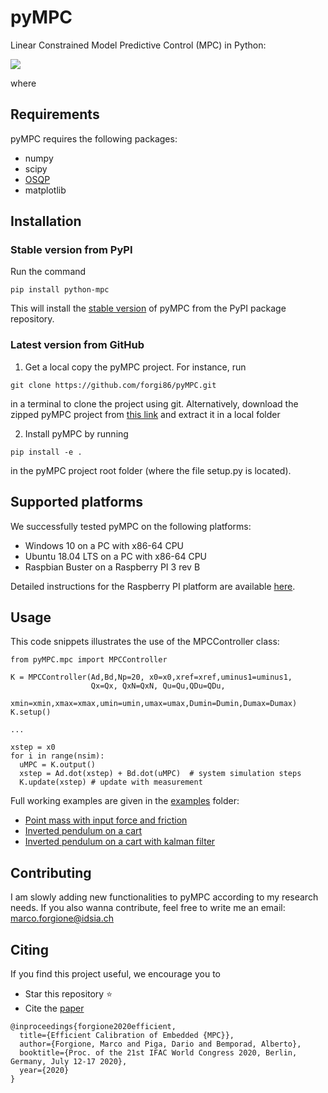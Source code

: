 # pyMPC

Linear Constrained Model Predictive Control (MPC) in Python:

<img src="http://www.marcoforgione.it/pyMPC/img/pyMPC_formula_1.png"></img>

where 
<img src="http://www.marcoforgione.it/pyMPC/img/pyMPC_formula_2.png" height="14"></img>
## Requirements

pyMPC requires the following packages:
* numpy
* scipy
* [OSQP](https://osqp.org/)
* matplotlib

## Installation

### Stable version from PyPI

Run the command 

```
pip install python-mpc
```
This will install the [stable version](https://pypi.org/project/python-mpc/0.1.1/) of pyMPC from the PyPI package repository.

### Latest version from GitHub
1. Get a local copy the pyMPC project. For instance, run 
```
git clone https://github.com/forgi86/pyMPC.git
```
in a terminal to clone the project using git. Alternatively, download the zipped pyMPC project from [this link](https://github.com/forgi86/pyMPC/zipball/master) and extract it in a local folder

2. Install pyMPC by running
```
pip install -e .
```
in the pyMPC project root folder (where the file setup.py is located). 

## Supported platforms

We successfully tested pyMPC on the following platforms:
* Windows 10 on a PC with x86-64 CPU
* Ubuntu 18.04 LTS on a PC with x86-64 CPU
* Raspbian Buster on a Raspberry PI 3 rev B

Detailed instructions for the Raspberry PI platform are available [here](README_PI.md).

## Usage 

This code snippets illustrates the use of the MPCController class:

```
from pyMPC.mpc import MPCController

K = MPCController(Ad,Bd,Np=20, x0=x0,xref=xref,uminus1=uminus1,
                  Qx=Qx, QxN=QxN, Qu=Qu,QDu=QDu,
                  xmin=xmin,xmax=xmax,umin=umin,umax=umax,Dumin=Dumin,Dumax=Dumax)
K.setup()

...

xstep = x0
for i in range(nsim): 
  uMPC = K.output()
  xstep = Ad.dot(xstep) + Bd.dot(uMPC)  # system simulation steps
  K.update(xstep) # update with measurement
```
Full working examples are given in the [examples](examples) folder:
 * [Point mass with input force and friction](examples/example_point_mass.ipynb)
 * [Inverted pendulum on a cart](examples/example_inverted_pendulum.ipynb)
 * [Inverted pendulum on a cart with kalman filter](examples/example_inverted_pendulum_kalman.ipynb)

## Contributing

I am slowly adding new functionalities to pyMPC according to my research needs. If you also wanna contribute, feel free to write me an email: marco.forgione@idsia.ch

## Citing

If you find this project useful, we encourage you to

* Star this repository :star: 
* Cite the [paper](https://arxiv.org/pdf/1911.13021) 
```
@inproceedings{forgione2020efficient,
  title={Efficient Calibration of Embedded {MPC}},
  author={Forgione, Marco and Piga, Dario and Bemporad, Alberto},
  booktitle={Proc. of the 21st IFAC World Congress 2020, Berlin, Germany, July 12-17 2020},
  year={2020}
}
```
